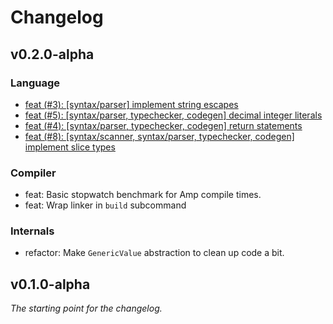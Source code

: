 # Changelog

## v0.2.0-alpha

### Language
- [feat (#3): [syntax/parser] implement string escapes](https://github.com/amp-lang/amp/issues/3)
- [feat (#5): [syntax/parser, typechecker, codegen] decimal integer literals](https://github.com/amp-lang/amp/issues/5)
- [feat (#4): [syntax/parser, typechecker, codegen] return statements](https://github.com/amp-lang/amp/issues/4)
- [feat (#8): [syntax/scanner, syntax/parser, typechecker, codegen] implement slice types](https://github.com/amp-lang/amp/issues/8)

### Compiler
- feat: Basic stopwatch benchmark for Amp compile times.
- feat: Wrap linker in `build` subcommand

### Internals
- refactor: Make `GenericValue` abstraction to clean up code a bit.

## v0.1.0-alpha
*The starting point for the changelog.*